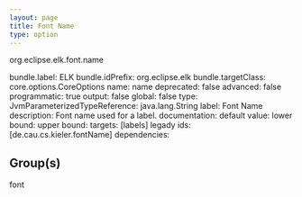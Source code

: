 ```yaml
---
layout: page
title: Font Name
type: option
---
```

org.eclipse.elk.font.name

bundle.label: ELK
bundle.idPrefix: org.eclipse.elk
bundle.targetClass: core.options.CoreOptions
name: name
deprecated: false
advanced: false
programmatic: true
output: false
global: false
type: JvmParameterizedTypeReference: java.lang.String
label: Font Name
description: Font name used for a label.
documentation: 
default value: 
lower bound: 
upper bound: 
targets: [labels]
legady ids: [de.cau.cs.kieler.fontName]
dependencies:

## Group(s)
font 

